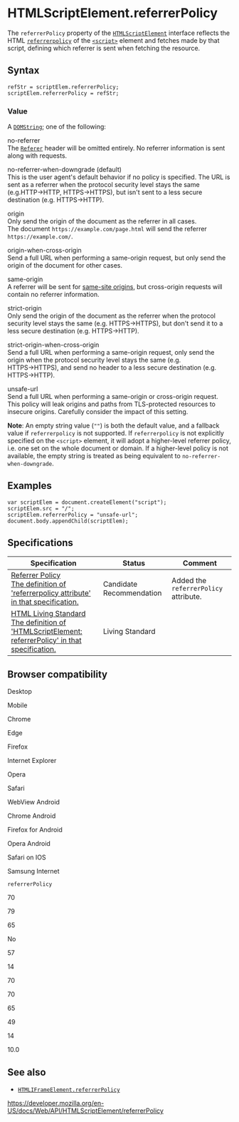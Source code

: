 # HTMLScriptElement.referrerPolicy

The `referrerPolicy` property of the [`HTMLScriptElement`](../htmlscriptelement) interface reflects the HTML [`referrerpolicy`](https://developer.mozilla.org/en-US/docs/Web/HTML/Element/script#attr-referrerpolicy) of the [`<script>`](https://developer.mozilla.org/en-US/docs/Web/HTML/Element/script) element and fetches made by that script, defining which referrer is sent when fetching the resource.

## Syntax

    refStr = scriptElem.referrerPolicy;
    scriptElem.referrerPolicy = refStr;

### Value

A [`DOMString`](../domstring); one of the following:

no-referrer  
The [`Referer`](https://developer.mozilla.org/en-US/docs/Web/HTTP/Headers/Referer) header will be omitted entirely. No referrer information is sent along with requests.

no-referrer-when-downgrade (default)  
This is the user agent's default behavior if no policy is specified. The URL is sent as a referrer when the protocol security level stays the same (e.g.HTTP→HTTP, HTTPS→HTTPS), but isn't sent to a less secure destination (e.g. HTTPS→HTTP).

origin  
Only send the origin of the document as the referrer in all cases.  
The document `https://example.com/page.html` will send the referrer `https://example.com/`.

origin-when-cross-origin  
Send a full URL when performing a same-origin request, but only send the origin of the document for other cases.

same-origin  
A referrer will be sent for [same-site origins](https://developer.mozilla.org/en-US/docs/Web/Security/Same-origin_policy), but cross-origin requests will contain no referrer information.

strict-origin  
Only send the origin of the document as the referrer when the protocol security level stays the same (e.g. HTTPS→HTTPS), but don't send it to a less secure destination (e.g. HTTPS→HTTP).

strict-origin-when-cross-origin  
Send a full URL when performing a same-origin request, only send the origin when the protocol security level stays the same (e.g. HTTPS→HTTPS), and send no header to a less secure destination (e.g. HTTPS→HTTP).

unsafe-url  
Send a full URL when performing a same-origin or cross-origin request. This policy will leak origins and paths from TLS-protected resources to insecure origins. Carefully consider the impact of this setting.

**Note**: An empty string value (`""`) is both the default value, and a fallback value if `referrerpolicy` is not supported. If `referrerpolicy` is not explicitly specified on the `<script>` element, it will adopt a higher-level referrer policy, i.e. one set on the whole document or domain. If a higher-level policy is not available, the empty string is treated as being equivalent to `no-referrer-when-downgrade`.

## Examples

    var scriptElem = document.createElement("script");
    scriptElem.src = "/";
    scriptElem.referrerPolicy = "unsafe-url";
    document.body.appendChild(scriptElem);

## Specifications

<table><thead><tr class="header"><th>Specification</th><th>Status</th><th>Comment</th></tr></thead><tbody><tr class="odd"><td><a href="https://w3c.github.io/webappsec-referrer-policy/#referrer-policy-delivery-referrer-attribute">Referrer Policy<br />
<span class="small">The definition of 'referrerpolicy attribute' in that specification.</span></a></td><td><span class="spec-cr">Candidate Recommendation</span></td><td>Added the <code>referrerPolicy</code> attribute.</td></tr><tr class="even"><td><a href="https://html.spec.whatwg.org/multipage/#dom-script-referrerpolicy">HTML Living Standard<br />
<span class="small">The definition of 'HTMLScriptElement: referrerPolicy' in that specification.</span></a></td><td><span class="spec-living">Living Standard</span></td><td></td></tr></tbody></table>

## Browser compatibility

Desktop

Mobile

Chrome

Edge

Firefox

Internet Explorer

Opera

Safari

WebView Android

Chrome Android

Firefox for Android

Opera Android

Safari on IOS

Samsung Internet

`referrerPolicy`

70

79

65

No

57

14

70

70

65

49

14

10.0

## See also

- [`HTMLIFrameElement.referrerPolicy`](../htmliframeelement/referrerpolicy)

<a href="https://developer.mozilla.org/en-US/docs/Web/API/HTMLScriptElement/referrerPolicy" class="_attribution-link">https://developer.mozilla.org/en-US/docs/Web/API/HTMLScriptElement/referrerPolicy</a>
